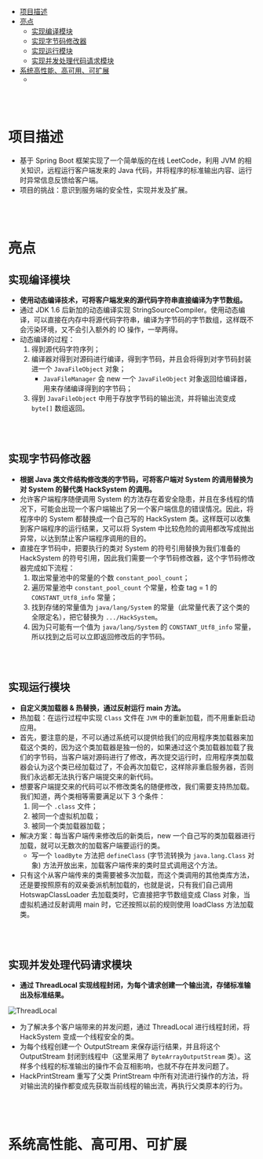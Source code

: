 - [项目描述](#项目描述)
- [亮点](#亮点)
  - [实现编译模块](#实现编译模块)
  - [实现字节码修改器](#实现字节码修改器)
  - [实现运行模块](#实现运行模块)
  - [实现并发处理代码请求模块](#实现并发处理代码请求模块)
- [系统高性能、高可用、可扩展](#系统高性能高可用可扩展)
  - [](#)


</br></br>


# 项目描述
- 基于 Spring Boot 框架实现了一个简单版的在线 LeetCode，利用 JVM 的相关知识，远程运行客户端发来的 Java 代码，并将程序的标准输出内容、运行时异常信息反馈给客户端。
- 项目的挑战：意识到服务端的安全性，实现并发及扩展。


</br></br>


# 亮点
## 实现编译模块
- **使用动态编译技术，可将客户端发来的源代码字符串直接编译为字节数组。**
- 通过 JDK 1.6 后新加的动态编译实现 StringSourceCompiler。使用动态编译，可以直接在内存中将源代码字符串，编译为字节码的字节数组，这样既不会污染环境，又不会引入额外的 IO 操作，一举两得。
- 动态编译的过程：
  1. 得到源代码字符序列；
  2. 编译器对得到对源码进行编译，得到字节码，并且会将得到对字节码封装进一个 `JavaFileObject` 对象；
      - `JavaFileManager` 会 new 一个 `JavaFileObject` 对象返回给编译器，用来存储编译得到的字节码；
  3. 得到 `JavaFileObject` 中用于存放字节码的输出流，并将输出流变成 `byte[]` 数组返回。


</br></br>


## 实现字节码修改器
- **根据 Java 类文件结构修改类的字节码，可将客户端对 System 的调用替换为对 System 的替代类 HackSystem 的调用。**
- 允许客户端程序随便调用 System 的方法存在着安全隐患，并且在多线程的情况下，可能会出现一个客户端输出了另一个客户端信息的错误情况。因此，将程序中的 System 都替换成一个自己写的 HackSystem 类。这样既可以收集到客户端程序的运行结果，又可以将 System 中比较危险的调用都改写成抛出异常，以达到禁止客户端程序调用的目的。
- 直接在字节码中，把要执行的类对 System 的符号引用替换为我们准备的 HackSystem 的符号引用，因此我们需要一个字节码修改器，这个字节码修改器完成如下流程：
  1. 取出常量池中的常量的个数 `constant_pool_count`；
  2. 遍历常量池中 `constant_pool_count` 个常量，检查 tag = 1 的 `CONSTANT_Utf8_info` 常量；
  3. 找到存储的常量值为 `java/lang/System` 的常量（此常量代表了这个类的全限定名），把它替换为 `.../HackSystem`。
  4. 因为只可能有一个值为 `java/lang/System` 的 `CONSTANT_Utf8_info` 常量，所以找到之后可以立即返回修改后的字节码。


</br></br>


## 实现运行模块
- **自定义类加载器 & 热替换，通过反射运行 main 方法。**
- 热加载：在运行过程中实现 `Class` 文件在 `JVM` 中的重新加载，而不用重新启动应用。
- 首先，要注意的是，不可以通过系统可以提供给我们的应用程序类加载器来加载这个类的，因为这个类加载器是独一份的，如果通过这个类加载器加载了我们的字节码，当客户端对源码进行了修改，再次提交运行时，应用程序类加载器会认为这个类已经加载过了，不会再次加载它，这样除非重启服务器，否则我们永远都无法执行客户端提交来的新代码。
- 想要客户端提交来的代码可以不修改类名的随便修改，我们需要支持热加载。我们知道，两个类相等需要满足以下 3 个条件：
  1. 同一个 `.class` 文件；
  2. 被同一个虚拟机加载；
  3. 被同一个类加载器加载；
- 解决方案：每当客户端传来修改后的新类后，new 一个自己写的类加载器进行加载，就可以无数次的加载客户端要运行的类。
  - 写一个 `loadByte` 方法把 `defineClass` (字节流转换为 `java.lang.Class` 对象) 方法开放出来，加载客户端传来的类时显式调用这个方法。
- 只有这个从客户端传来的类需要被多次加载，而这个类调用的其他类库方法，还是要按照原有的双亲委派机制加载的，也就是说，只有我们自己调用 HotswapClassLoader 去加载类时，它直接把字节数组变成 Class 对象，当虚拟机通过反射调用 main 时，它还按照以前的规则使用 loadClass 方法加载类。


</br></br>


## 实现并发处理代码请求模块
- **通过 ThreadLocal 实现线程封闭，为每个请求创建一个输出流，存储标准输出及标准结果。**

![ThreadLocal](https://user-images.githubusercontent.com/57697266/141642679-807cb779-227c-4f97-8f35-f3d3a44e084f.png)

- 为了解决多个客户端带来的并发问题，通过 ThreadLocal 进行线程封闭，将 HackSystem 变成一个线程安全的类。
- 为每个线程创建一个 OutputStream 来保存运行结果，并且将这个 OutputStream 封闭到线程中（这里采用了 `ByteArrayOutputStream` 类）。这样多个线程的标准输出的操作不会互相影响，也就不存在并发问题了。
- HackPrintStream 重写了父类 PrintStream 中所有对流进行操作的方法，将对输出流的操作都变成先获取当前线程的输出流，再执行父类原本的行为。


</br></br>


# 系统高性能、高可用、可扩展
## 